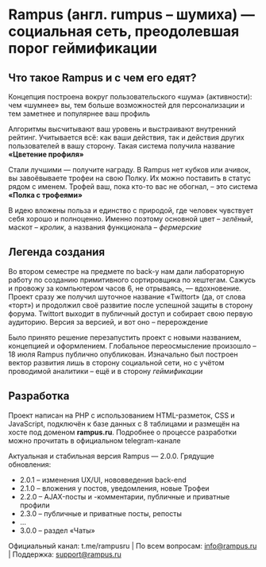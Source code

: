 # Rampus (англ. rumpus – шумиха) — социальная сеть, преодолевшая порог геймификации
## Что такое Rampus и с чем его едят?

Концепция построена вокруг пользовательского «шума» (активности): чем «шумнее» вы, тем больше возможностей для персонализации и тем заметнее и популярнее ваш профиль

Алгоритмы высчитывают ваш уровень и выстраивают внутренний рейтинг. Учитывается всё: как ваши действия, так и действия других пользователей в вашу сторону. Такая система получила название __«Цветение профиля»__

Стали лучшими — получите награду. В Rampus нет кубков или ачивок, вы завоёвываете трофеи на свою Полку. Их можно поставить в статус рядом с именем. Трофей ваш, пока кто-то вас не обогнал, – это система __«Полка с трофеями»__

В идею вложены польза и единство с природой, где человек чувствует себя хорошо и полноценно. Именно поэтому основной цвет – _зелёный_, маскот – _кролик_, а названия функционала – _фермерские_

## Легенда создания

Во втором семестре на предмете по back-у нам дали лабораторную работу по созданию примитивного сортировщика по хештегам. Сажусь и провожу за компьютером часов 6, не отрываясь, — вдохновение. Проект сразу же получил шуточное название «Twittort» (да, от слова «торт») и продолжил своё развитие после успешной защиты в сторону форума. Twittort выходит в публичный доступ и собирает свою первую аудиторию. Версия за версией, и вот оно – перерождение

Было принято решение перезапустить проект с новыми названием, концепцией и оформлением. Глобальное переосмысление произошло – 18 июля Rampus публично опубликован. Изначально был построен вектор развития лишь в сторону социальной сети, но с учётом проводимой аналитики – ещё и в сторону _геймификации_ 

## Разработка

Проект написан на PHP с использованием HTML-разметок, CSS и JavaScript, подключён к базе данных с 8 таблицами и размещён на хосте под доменом __rampus.ru__. Подробнее о процессе разработки можно прочитать в официальном telegram-канале

Актуальная и стабильная версия Rampus — 2.0.0. Грядущие обновления:
* 2.0.1 – изменения UX/UI, нововведения back-end
* 2.1.0 – вложения у постов, уведомления, новые Трофеи
* 2.2.0 – AJAX-посты и -комментарии, публичные и приватные профили
* 2.3.0 – публичные и приватные посты, репосты
* ...
* 3.0.0 – раздел «Чаты»

Официальный канал: t.me/rampusru | По всем вопросам: info@rampus.ru | Поддержка: support@rampus.ru